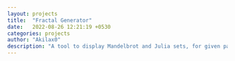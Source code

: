 ```yaml
---
layout: projects
title:  "Fractal Generator"
date:   2022-08-26 12:21:19 +0530
categories: projects 
author: "Akilax0"
description: "A tool to display Mandelbrot and Julia sets, for given parameters.Use of multi-threading concepts in generating the images."
---
```


